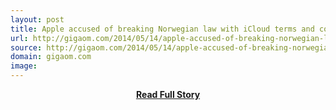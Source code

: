 ```yaml
---
layout: post
title: Apple accused of breaking Norwegian law with iCloud terms and conditions
url: http://gigaom.com/2014/05/14/apple-accused-of-breaking-norwegian-law-with-icloud-terms-and-conditions/
source: http://gigaom.com/2014/05/14/apple-accused-of-breaking-norwegian-law-with-icloud-terms-and-conditions/
domain: gigaom.com
image: 
---
```


<p></p>
<center><p><a href="http://gigaom.com/2014/05/14/apple-accused-of-breaking-norwegian-law-with-icloud-terms-and-conditions/" style='padding:25px; font-sze:18px; font-weight: bold;'>Read Full Story</a></p></center>
